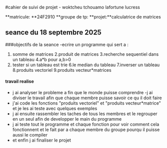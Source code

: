 #cahier de suivi de projet - woktcheu tchouamo lafortune lucress

  **matricule: **24F2910
  **groupe de tp: 
  **projet:**calculatrice de matrices 

## seance du 18 septembre 2025

###objectifs de la seance
  -ecrire un programme qui sert a :
   1. somme de matrices
   2.produit de matrices
   3.recherche sequentiel dans un tableau 
   4.a*b pour a,b>0
   5. tester si un tableau est trie
   6.le median du tableau
   7.inverser un tableau
   8.produits vectoriel
   9.produits vecteur*matrices

#### travail realise
  - j ai analyser le probleme a fin que le monde puisse comprendre
  -j ai diviser le travail afin que chaque membre puisse savoir ce qu il doit faire
  - j'ai code les fonctions "produits vectoriel" et "produits vecteur*matrice" et je les  ai teste avec quelques exemples 
  - j ai ensuite rassembler les taches de tous les membres et le regrouper en un seul afin de developper le main du programme
  - j ai teste tout le programme et chaque fonction pour voir comment cela fonctionnent  et le fait par a chaque membre du groupe pourqu il puisse aussi le compiler
  - et enfin j ai finaliser le projet

